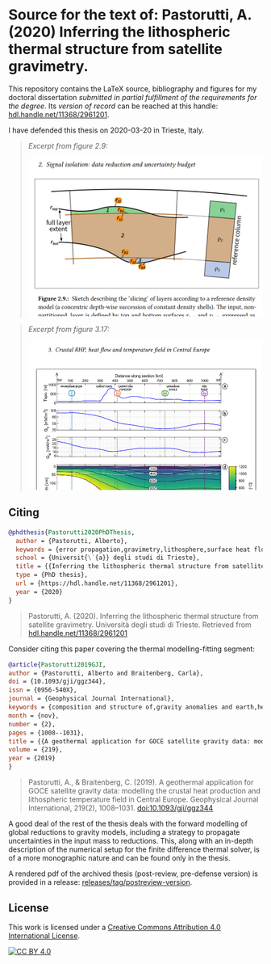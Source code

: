 # Source for the text of: Pastorutti, A. (2020) Inferring the lithospheric thermal structure from satellite gravimetry.

This repository contains the LaTeX source, bibliography and figures for my doctoral dissertation _submitted in partial fulfillment of the requirements for the degree_.
Its _version of record_ can be reached at this handle: [hdl.handle.net/11368/2961201](https://hdl.handle.net/11368/2961201).

I have defended this thesis on 2020-03-20 in Trieste, Italy.

>_Excerpt from figure 2.9:_
>
>![Excerpt from figure 2.9 on page 30 of the thesis pdf](./page030_screenshot.png)

>_Excerpt from figure 3.17:_
>
>![Excerpt from figure 3.17 on page 114 of the thesis pdf](./page114_screenshot.png)

## Citing

```bibtex
@phdthesis{Pastorutti2020PhDThesis,
  author = {Pastorutti, Alberto},
  keywords = {error propagation,gravimetry,lithosphere,surface heat flow,thermal modelling},
  school = {Universit{\`{a}} degli studi di Trieste},
  title = {{Inferring the lithospheric thermal structure from satellite gravimetry}},
  type = {PhD thesis},
  url = {https://hdl.handle.net/11368/2961201},
  year = {2020}
}
```

> Pastorutti, A. (2020). Inferring the lithospheric thermal structure from satellite gravimetry. Università degli studi di Trieste. Retrieved from [hdl.handle.net/11368/2961201](https://hdl.handle.net/11368/2961201)

Consider citing this paper covering the thermal modelling-fitting segment:

```bibtex
@article{Pastorutti2019GJI,
author = {Pastorutti, Alberto and Braitenberg, Carla},
doi = {10.1093/gji/ggz344},
issn = {0956-540X},
journal = {Geophysical Journal International},
keywords = {composition and structure of,gravity anomalies and earth,heat flow,heat generation and transport,satellite gravity,structure,the continental crust},
month = {nov},
number = {2},
pages = {1008--1031},
title = {{A geothermal application for GOCE satellite gravity data: modelling the crustal heat production and lithospheric temperature field in Central Europe}},
volume = {219},
year = {2019}
}
```

> Pastorutti, A., & Braitenberg, C. (2019). A geothermal application for GOCE satellite gravity data: modelling the crustal heat production and lithospheric temperature field in Central Europe. Geophysical Journal International, 219(2), 1008–1031. [doi:10.1093/gji/ggz344](https://doi.org/10.1093/gji/ggz344)

A good deal of the rest of the thesis deals with the forward modelling of global reductions to gravity models, including a strategy to propagate uncertainties in the input mass to reductions.
This, along with an in-depth description of the numerical setup for the finite difference thermal solver, is of a more monographic nature and can be found only in the thesis.

A rendered pdf of the archived thesis (post-review, pre-defense version) is provided in a release: [releases/tag/postreview-version](https://github.com/apasto/apasto_phd_thesis/releases/tag/postreview-version).

## License

This work is licensed under a
[Creative Commons Attribution 4.0 International License][cc-by].

[![CC BY 4.0][cc-by-image]][cc-by]

[cc-by]: http://creativecommons.org/licenses/by/4.0/
[cc-by-image]: https://i.creativecommons.org/l/by/4.0/88x31.png
[cc-by-shield]: https://img.shields.io/badge/License-CC%20BY%204.0-lightgrey.svg
